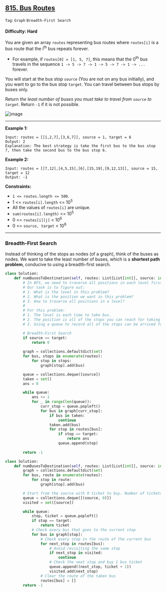 ## [815. Bus Routes](https://leetcode.com/problems/bus-routes/)

```Tag```: ```Graph``` ```Breadth-First Search```

#### Difficulty: Hard

You are given an array ```routes``` representing bus routes where ```routes[i]``` is a bus route that the i<sup>th</sup> bus repeats forever.

- For example, if ```routes[0] = [1, 5, 7]```, this means that the 0<sup>th</sup> bus travels in the sequence ```1 -> 5 -> 7 -> 1 -> 5 -> 7 -> 1 -> ...``` forever.

You will start at the bus stop ```source``` (You are not on any bus initially), and you want to go to the bus stop ```target```. You can travel between bus stops by buses only.

Return _the least number of buses you must take to travel from ```source``` to ```target```_. Return ```-1``` if it is not possible.

![image](https://user-images.githubusercontent.com/35042430/224812449-8c6fb8db-aa47-48c5-869e-eef4f10cced7.png)

---

__Example 1:__
```
Input: routes = [[1,2,7],[3,6,7]], source = 1, target = 6
Output: 2
Explanation: The best strategy is take the first bus to the bus stop 7, then take the second bus to the bus stop 6.
```

__Example 2:__
```
Input: routes = [[7,12],[4,5,15],[6],[15,19],[9,12,13]], source = 15, target = 12
Output: -1
```

__Constraints:__

- ```1 <= routes.length <= 500```.
- 1 <= ```routes[i].length``` <= 10<sup>5</sup>
- All the values of ```routes[i]``` are unique.
- ```sum(routes[i].length)``` <= 10<sup>5</sup>
- 0 <= ```routes[i][j]``` < 10<sup>6</sup>
- 0 <= ```source, target``` < 10<sup>6</sup>

---

### Breadth-First Search

Instead of thinking of the stops as nodes (of a graph), think of the buses as nodes. We want to take the least number of buses, which is a __shortest path problem__, conducive to using a breadth-first search.

```Python
class Solution:
    def numBusesToDestination(self, routes: List[List[int]], source: int, target: int) -> int:
        # In BFS, we need to traverse all positions in each level firstly, and then go to the next level.
        # Our task is to figure out:
        # 1. What is the level in this problem?
        # 2. What is the position we want in this problem?
        # 3. How to traverse all positions in a level?
        # 
        # For this problem:
        # 1. The level is each time to take bus.
        # 2. The position is all of the stops you can reach for taking one time of bus.
        # 3. Using a queue to record all of the stops can be arrived for each time you take buses.

        # Breadth-First Search
        if source == target:
            return 0
        
        graph = collections.defaultdict(set)
        for bus, stops in enumerate(routes):
            for stop in stops:
                graph[stop].add(bus)

        queue = collections.deque([source])
        taken = set()
        ans = 0

        while queue:
            ans += 1
            for _ in range(len(queue)):
                curr_stop = queue.popleft()
                for bus in graph[curr_stop]:
                    if bus in taken:
                        continue
                    taken.add(bus)
                    for stop in routes[bus]:
                        if stop == target:
                            return ans
                        queue.append(stop)
        
        return -1
```


```Python
class Solution:
    def numBusesToDestination(self, routes: List[List[int]], source: int, target: int) -> int:
        graph = collections.defaultdict(set)
        for bus, route in enumerate(routes):
            for stop in route:
                graph[stop].add(bus)

        # Start from the source with 0 ticket to buy. Number of tickets to buy is the number of buses to take to reach target from source
        queue = collections.deque([(source, 0)])
        visited = set([source])

        while queue:
            stop, ticket = queue.popleft()
            if stop == target: 
                return ticket
            # Check every bus that goes to the current stop
            for bus in graph[stop]:
                # Check every stop in the route of the current bus 
                for next_stop in routes[bus]:
                    # Avoid revisiting the same stop
                    if next_stop in visited:
                        continue
                    # Check the next stop and buy 1 bus ticket
                    queue.append((next_stop, ticket + 1))
                    visited.add(next_stop)
                # Clear the route of the taken bus
                routes[bus] = []
        return -1
```

